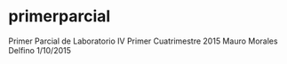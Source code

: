 # primerparcial
Primer Parcial de Laboratorio IV Primer Cuatrimestre 2015
Mauro Morales Delfino 1/10/2015
